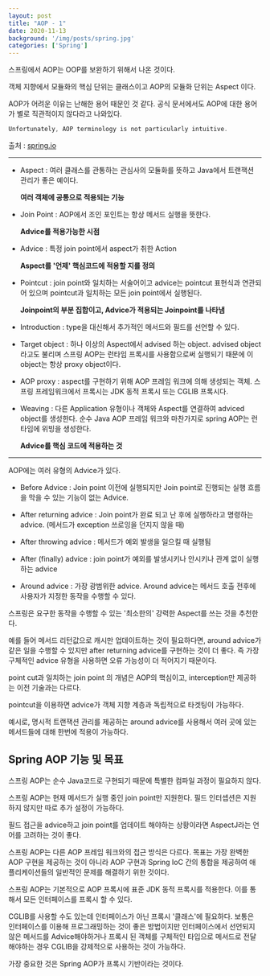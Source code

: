 ```yaml
---
layout: post
title: "AOP - 1"
date: 2020-11-13
background: '/img/posts/spring.jpg'
categories: ['Spring']
---
```



스프링에서 AOP는 OOP를 보완하기 위해서 나온 것이다.

객체 지향에서 모듈화의 핵심 단위는 클래스이고 AOP의 모듈화 단위는 Aspect 이다.


AOP가 어려운 이유는 난해한 용어 때문인 것 같다. 공식 문서에서도 AOP에 대한 용어가 별로 직관적이지 않다라고 나와있다.


```java
Unfortunately, AOP terminology is not particularly intuitive.
```
출처 : [spring.io](https://docs.spring.io/spring-framework/docs/current/reference/html/core.html#aop, "spring link") 

---

- Aspect : 여러 클래스를 관통하는 관심사의 모듈화를 뜻하고 Java에서 트랜잭션 관리가 좋은 예이다.

   __여러 객체에 공통으로 적용되는 기능__

- Join Point : AOP에서 조인 포인트는 항상 메서드 실행을 뜻한다.

   __Advice를 적용가능한 시점__

- Advice : 특정 join point에서 aspect가 취한 Action

  __Aspect를 '언제' 핵심코드에 적용할 지를 정의__

- Pointcut : join point와 일치하는 서술어이고 advice는 pointcut 표현식과 연관되어 있으며 pointcut과 일치하는 모든 join point에서 실행된다.

    __Joinpoint의 부분 집합이고, Advice가 적용되는 Joinpoint를 나타냄__

- Introduction : type을 대신해서 추가적인 메서드와 필드를 선언할 수 있다.

- Target object : 하나 이상의 Aspect에서 advised 하는 object. advised object 라고도 불리며 스프링 AOP는 런타임 프록시를 사용함으로써 실행되기 때문에 이 object는 항상 proxy object이다.

- AOP proxy : aspect를 구현하기 위해 AOP 프레임 워크에 의해 생성되는 객체. 스프링 프레임워크에서 프록시는 JDK 동적 프록시 또는 CGLIB 프록시다.

- Weaving : 다른 Application 유형이나 객체와 Aspect를 연결하여 adviced object를 생성한다. 순수 Java AOP 프레임 워크와 마찬가지로 spring AOP는 런타임에 위빙을 생성한다.


  __Advice를 핵심 코드에 적용하는 것__

  
---

AOP에는 여러 유형의 Advice가 있다.

- Before Advice : Join point 이전에 실행되지만 Join point로 진행되는 실행 흐름을 막을 수 있는 기능이 없는 Advice.

- After returning advice : Join point가 완료 되고 난 후에 실행하라고 명령하는 advice. (메서드가 exception 쓰로잉을 던지지 않을 때)

- After throwing advice : 메서드가 예외 발생을 일으킬 때 실행됨

- After (finally) advice : join point가 예외를 발생시키나 안시키나 관계 없이 실행하는 advice

- Around advice : 가장 광범위한 advice. Around advice는 메서드 호출 전후에 사용자가 지정한 동작을 수행할 수 있다. 

스프링은 요구한 동작을 수행할 수 있는 '최소한의' 강력한 Aspect를 쓰는 것을 추천한다.


예를 들어 메서드 리턴값으로 캐시만 업데이트하는 것이 필요하다면, around advice가 같은 일을 수행할 수 있지만 after returning advice를 구현하는 것이 더 좋다. 즉 가장 구체적인 advice 유형을 사용하면 오류 가능성이 더 적어지기 때문이다.


point cut과 일치하는 join point 의 개념은 AOP의 핵심이고, interception만 제공하는 이전 기술과는 다르다.

pointcut을 이용하면 advice가 객체 지향 계층과 독립적으로 타겟팅이 가능하다.

예시로, 명시적 트랜잭션 관리를 제공하는 around advice를 사용해서 여러 곳에 있는 메서드들에 대해 한번에 적용이 가능하다.


## Spring AOP 기능 및 목표

스프링 AOP는 순수 Java코드로 구현되기 때문에 특별한 컴파일 과정이 필요하지 않다. 

스프링 AOP는 현재 메서드가 실행 중인 join point만 지원한다. 필드 인터셉션은 지원하지 않지만 따로 추가 설정이 가능하다.

필드 접근을 advice하고 join point를 업데이트 해야하는 상황이라면 AspectJ라는 언어를 고려하는 것이 좋다.

스프링 AOP는 다른 AOP 프레임 워크와의 접근 방식은 다르다. 목표는 가장 완벽한 AOP 구현을 제공하는 것이 아니라 AOP 구현과 Spring IoC 간의 통합을 제공하여 애플리케이션들의 일반적인 문제를 해결하기 위한 것이다.


스프링 AOP는 기본적으로 AOP 프록시에 표준 JDK 동적 프록시를 적용한다. 이를 통해서 모든 인터페이스를 프록시 할 수 있다.

CGLIB를 사용할 수도 있는데 인터페이스가 아닌 프록시 '클래스'에 필요하다. 보통은 인터페이스를 이용해 프로그래밍하는 것이 좋은 방법이지만 인터페이스에서 선언되지 않은 메서드를 Advice해야하거나 프록시 된 객체를 구체적인 타입으로 메서드로 전달해야하는 경우 CGLIB을 강제적으로 사용하는 것이 가능하다.


가장 중요한 것은 Spring AOP가 프록시 기반이라는 것이다.







